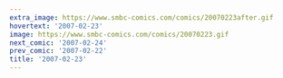 ```yaml
---
extra_image: https://www.smbc-comics.com/comics/20070223after.gif
hovertext: '2007-02-23'
image: https://www.smbc-comics.com/comics/20070223.gif
next_comic: '2007-02-24'
prev_comic: '2007-02-22'
title: '2007-02-23'
---
```


